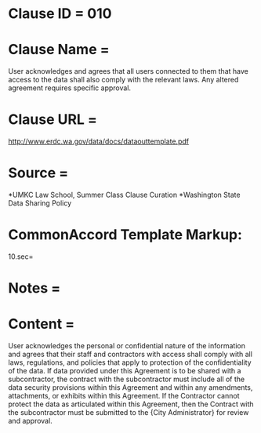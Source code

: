 # Clause ID = 010


# Clause Name = 
User acknowledges and agrees that all users connected to them that have access to the data 
shall also comply with the relevant laws. Any altered agreement requires specific approval.   

# Clause URL = 
http://www.erdc.wa.gov/data/docs/dataouttemplate.pdf

# Source = 
*UMKC Law School, Summer Class Clause Curation
*Washington State Data Sharing Policy

# CommonAccord Template Markup:   
10.sec=

# Notes = 

# Content = 
User acknowledges the personal or confidential nature of the information and agrees that their staff and 
contractors with access shall comply with all laws, regulations, and policies that apply to protection of 
the confidentiality of the data. If data provided under this Agreement is to be shared with a subcontractor, 
the contract with the subcontractor must include all of the data security provisions within this Agreement 
and within any amendments, attachments, or exhibits within this Agreement. If the Contractor cannot protect 
the data as articulated within this Agreement, then the Contract with the subcontractor must be submitted to 
the {City Administrator} for review and approval.
